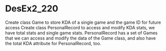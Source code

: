# DesEx2_220
Create class Game to store KDA of a single game and the game ID for future access
Create class PersonalRecord to access and modify KDA stats, we have total stats and single game stats.
PersonalRecord has a set of Games that we can access and modify the data of the Game class, and also 
have the total KDA attribute for PersonalRecord, too.

